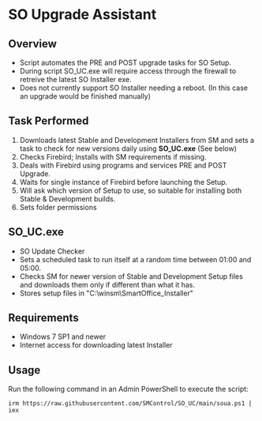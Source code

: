 # SO Upgrade Assistant

## Overview

- Script automates the PRE and POST upgrade tasks for SO Setup.
- During script SO_UC.exe will require access through the firewall to retreive the latest SO Installer exe.
- Does not currently support SO Installer needing a reboot. (In this case an upgrade would be finished manually)

## Task Performed
1. Downloads latest Stable and Development Installers from SM and sets a task to check for new versions daily using **SO_UC.exe** (See below)
3. Checks Firebird; Installs with SM requirements if missing.
4. Deals with Firebird using programs and services PRE and POST Upgrade.
5. Waits for single instance of Firebird before launching the Setup.
6. Will ask which version of Setup to use, so suitable for installing both Stable & Development builds.
7. Sets folder permissions

## SO_UC.exe

- SO Update Checker
- Sets a scheduled task to run itself at a random time between 01:00 and 05:00.
- Checks SM for newer version of Stable and Development Setup files and downloads them only if different than what it has.
- Stores setup files in "C:\winsm\SmartOffice_Installer"

## Requirements

- Windows 7 SP1 and newer
- Internet access for downloading latest Installer

## Usage

Run the following command in an Admin PowerShell to execute the script:
```
irm https://raw.githubusercontent.com/SMControl/SO_UC/main/soua.ps1 | iex
```

